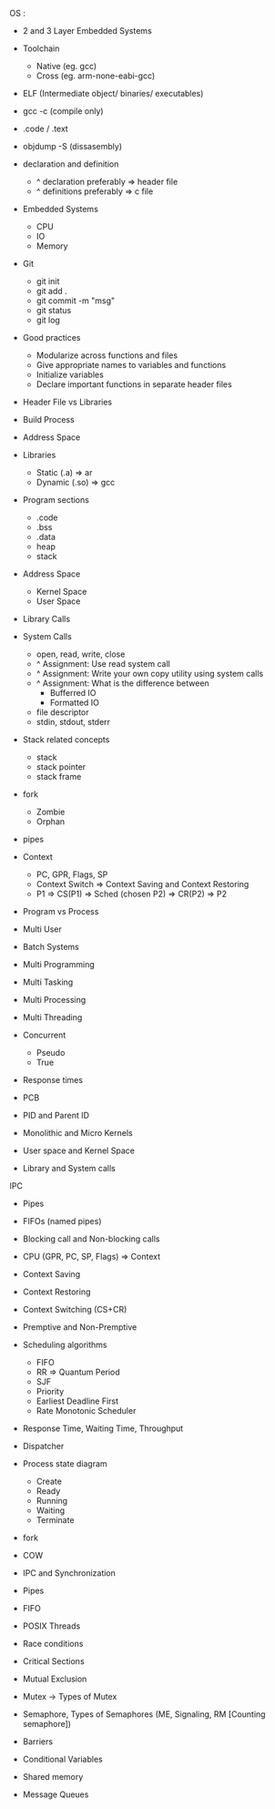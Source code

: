 OS :

- 2 and 3 Layer Embedded Systems
- Toolchain
  - Native (eg. gcc)
  - Cross (eg. arm-none-eabi-gcc)
- ELF (Intermediate object/ binaries/ executables)
- gcc -c (compile only)
- .code / .text
- objdump -S (dissasembly)
- declaration and definition
  - ^ declaration preferably => header file
  - ^ definitions preferably => c file
- Embedded Systems

  - CPU
  - IO
  - Memory

- Git

  - git init
  - git add .
  - git commit -m "msg"
  - git status
  - git log

- Good practices

  - Modularize across functions and files
  - Give appropriate names to variables and functions
  - Initialize variables
  - Declare important functions in separate header files

- Header File vs Libraries
- Build Process

- Address Space
- Libraries

  - Static (.a) => ar
  - Dynamic (.so) => gcc

- Program sections

  - .code
  - .bss
  - .data
  - heap
  - stack

- Address Space

  - Kernel Space
  - User Space

- Library Calls
- System Calls

  - open, read, write, close
  - ^ Assignment: Use read system call
  - ^ Assignment: Write your own copy utility using system calls
  - ^ Assignment: What is the difference between
    - Bufferred IO
    - Formatted IO
  - file descriptor
  - stdin, stdout, stderr

- Stack related concepts

  - stack
  - stack pointer
  - stack frame

- fork
  - Zombie
  - Orphan
- pipes

- Context

  - PC, GPR, Flags, SP
  - Context Switch => Context Saving and Context Restoring
  - P1 => CS(P1) => Sched (chosen P2) => CR(P2) => P2

- Program vs Process
- Multi User
- Batch Systems
- Multi Programming
- Multi Tasking
- Multi Processing
- Multi Threading
- Concurrent
  - Pseudo
  - True
- Response times
- PCB

- PID and Parent ID

- Monolithic and Micro Kernels
- User space and Kernel Space
- Library and System calls

IPC

- Pipes
- FIFOs (named pipes)

- Blocking call and Non-blocking calls

- CPU (GPR, PC, SP, Flags) => Context
- Context Saving
- Context Restoring
- Context Switching (CS+CR)

- Premptive and Non-Premptive
- Scheduling algorithms

  - FIFO
  - RR => Quantum Period
  - SJF
  - Priority
  - Earliest Deadline First
  - Rate Monotonic Scheduler

- Response Time, Waiting Time, Throughput
- Dispatcher
- Process state diagram
  - Create
  - Ready
  - Running
  - Waiting
  - Terminate
- fork
- COW

- IPC and Synchronization
- Pipes
- FIFO
- POSIX Threads

- Race conditions
- Critical Sections
- Mutual Exclusion
- Mutex -> Types of Mutex
- Semaphore, Types of Semaphores (ME, Signaling, RM [Counting semaphore])
- Barriers
- Conditional Variables
- Shared memory
- Message Queues